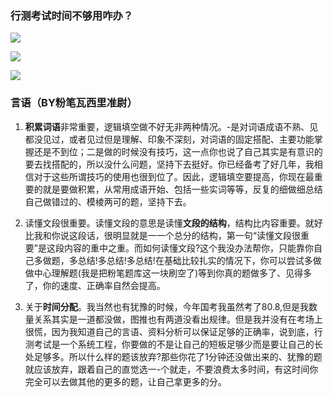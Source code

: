 





###	行测考试时间不够用咋办？

![](https://hera-webapp.fbstatic.cn/api/picture/download/412947364477952.jpeg)

![](https://hera-webapp.fbstatic.cn/api/picture/download/412947364741120.jpeg)

![](https://hera-webapp.fbstatic.cn/api/picture/download/412947365003264.jpeg)



###	言语（BY粉笔瓦西里准尉）

1. **积累词语**非常重要，逻辑填空做不好无非两种情况。-是对词语成语不熟、见都没见过，或者见过但是理解、印象不深刻，对词语的固定搭配、主要功能掌握还是不到位；二是做的时候没有技巧，这一点你也说了自己其实是有意识的要去找搭配的，所以没什么问题，坚持下去挺好。你已经备考了好几年，我相信对于这些所谓技巧的使用也很到位了。因此，逻辑填空要提高，你现在最重要的就是要做积累，从常用成语开始、包括一些实词等等，反复的细做细总结自己做错过的、模棱两可的题，坚持下去。

2. 读懂文段很重要。读懂文段的意思是读懂**文段的结构**，结构比内容重要。就好比我和你说这段话，很明显就是一一个总分的结构，第一句“读懂文段很重要”是这段内容的重中之重。而如何读懂文段?这个我没办法帮你，只能靠你自己多做题，多总结!多总结!多总结!在基础比较扎实的情况下，你可以尝试多做做中心理解题(我是把粉笔题库这一块刷空了)等到你真的题做多了、见得多了，你的速度、正确率自然会提高。
3. 关于**时间分配**。我当然也有犹豫的时候，今年国考我虽然考了80.8,但是我数量关系其实是一道都没做，图推也有两道没看出规律。但是我并没有在考场上很慌，因为我知道自己的言语、资料分析可以保证足够的正确率，说到底，行测考试是一个系统工程，你要做的不是让自己的短板足够少而是要让自己的长处足够多。所以什么样的题该放弃?那些你花了1分钟还没做出来的、犹豫的题就应该放弃，跟着自己的直觉选一-个就走，不要浪费太多时间，有这时间你完全可以去做其他的更多的题，让自己拿更多的分。



![]()

![]()

![]()